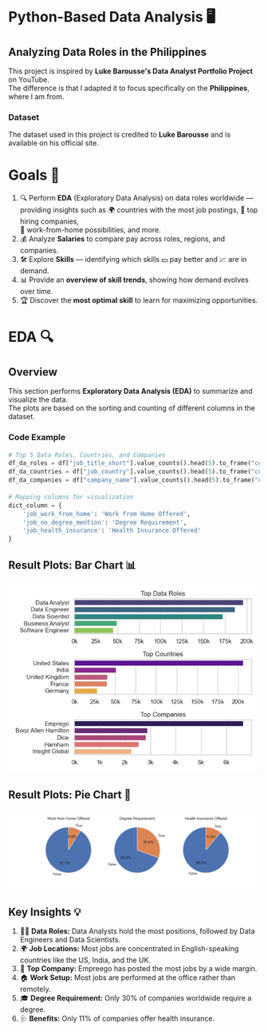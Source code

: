 # Python-Based Data Analysis 🖥️

## Analyzing Data Roles in the Philippines  

This project is inspired by **Luke Barousse's Data Analyst Portfolio Project** on YouTube.  
The difference is that I adapted it to focus specifically on the **Philippines**, where I am from.  

### Dataset  
The dataset used in this project is credited to **Luke Barousse** and is available on his official site. 

# Goals 🏁

1. 🔍 Perform **EDA** (Exploratory Data Analysis) on data roles worldwide —  
   providing insights such as 🌍 countries with the most job postings, 🏢 top hiring companies,  
   🏡 work-from-home possibilities, and more.
2. 💰 Analyze **Salaries** to compare pay across roles, regions, and companies.
3. 🛠️ Explore **Skills** — identifying which skills 💵 pay better and 📈 are in demand.
4. 📊 Provide an **overview of skill trends**, showing how demand evolves over time.
5. 🏆 Discover the **most optimal skill** to learn for maximizing opportunities.

# EDA 🔍  

## Overview  
This section performs **Exploratory Data Analysis (EDA)** to summarize and visualize the data.  
The plots are based on the sorting and counting of different columns in the dataset.  

### Code Example
```python
# Top 5 Data Roles, Countries, and Companies
df_da_roles = df["job_title_short"].value_counts().head(5).to_frame("count")
df_da_countries = df["job_country"].value_counts().head(5).to_frame("count")
df_da_companies = df["company_name"].value_counts().head(5).to_frame("count")

# Mapping columns for visualization
dict_column = {
    'job_work_from_home': 'Work from Home Offered',
    'job_no_degree_mention': 'Degree Requirement',
    'job_health_insurance': 'Health Insurance Offered'
}
```
## Result Plots: Bar Chart 📊
[![Top 5 Roles, Countries, and Companies](charts/Top%205%20data%20internatioanl.png)](charts/Top%205%20data%20internatioanl.png)

## Result Plots: Pie Chart 🥧
[![Opportunities for Top 5 Data Roles](charts/opportunities%20for%20the%20top%205%20data%20international.png)](charts/opportunities%20for%20the%20top%205%20data%20international.png)

## Key Insights 💡

1. 👨‍💻 **Data Roles:** Data Analysts hold the most positions, followed by Data Engineers and Data Scientists.  
2. 🌍 **Job Locations:** Most jobs are concentrated in English-speaking countries like the US, India, and the UK.  
3. 🏢 **Top Company:** Empreego has posted the most jobs by a wide margin.  
4. 🏠 **Work Setup:** Most jobs are performed at the office rather than remotely.  
5. 🎓 **Degree Requirement:** Only 30% of companies worldwide require a degree.  
6. 🩺 **Benefits:** Only 11% of companies offer health insurance.
